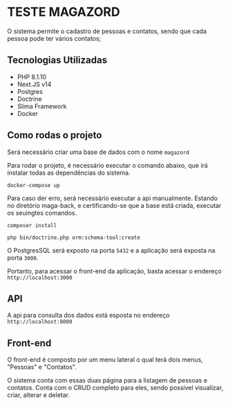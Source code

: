 # TESTE MAGAZORD

O sistema permite o cadastro de pessoas e contatos, sendo que cada pessoa pode ter vários contatos;

## Tecnologias Utilizadas
- PHP 8.1.10
- Next.JS v14
- Postgres
- Doctrine
- Slima Framework
- Docker

## Como rodas o projeto

Será necessário criar uma base de dados com o nome `magazord`

Para rodar o projeto, é necessário executar o comando abaixo, que irá instalar todas as dependências do sistema.
```
docker-compose up
```

Para caso der erro, será necessário executar a api manualmente.
Estando no diretório maga-back, e certificando-se que a base está criada, executar os seuingtes comandos.
```
composer install
```
```
php bin/doctrine.php orm:schema-tool:create
```

O PostgresSQL será exposto na porta `5432` e a aplicação será exposta na porta `3000`.

Portanto, para acessar o front-end da aplicação, basta acessar o endereço
`http://localhost:3000`


## API

A api para consulta dos dados está esposta no endereço `http://localhost:8000`

## Front-end

O front-end é composto por um menu lateral o qual terá dois menus, "Pessoas" e "Contatos".

O sistema conta com essas duas página para a listagem de pessoas e contatos.
Conta com o CRUD completo para eles, sendo possivel visualizar, criar, alterar e deletar.